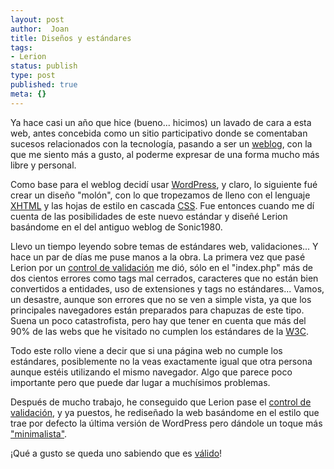 ```yaml
---
layout: post
author:  Joan
title: Diseños y estándares
tags:
- Lerion
status: publish
type: post
published: true
meta: {}
---
```

Ya hace casi un año que hice (bueno... hicimos) un lavado de cara a esta web, antes concebida como un sitio participativo donde se comentaban sucesos relacionados con la tecnología, pasando a ser un <a href="http://es.wikipedia.org/wiki/Weblog">weblog</a>, con la que me siento más a gusto, al poderme expresar de una forma mucho más libre y personal.

Como base para el weblog decidí usar <a href="http://wordpress.org/">WordPress</a>, y claro, lo siguiente fué crear un diseño "molón",  con lo que tropezamos de lleno con el lenguaje <a href="http://es.wikipedia.org/wiki/XHTML">XHTML</a> y las hojas de estilo en cascada <a href="http://es.wikipedia.org/wiki/CSS">CSS</a>. Fue entonces cuando me dí cuenta de las posibilidades de este nuevo estándar y diseñé Lerion basándome en el del antiguo weblog de Sonic1980.

Llevo un tiempo leyendo sobre temas de estándares web, validaciones... Y hace un par de días me puse manos a la obra.  La primera vez que pasé Lerion por un <a href="http://validator.w3.org/">control de validación</a> me dió, sólo en el "index.php" más de dos cientos errores como tags mal cerrados, caracteres que no están bien convertidos a entidades, uso de extensiones y tags no estándares... Vamos, un desastre, aunque son errores que no se ven a simple vista, ya que los principales navegadores están preparados para chapuzas de este tipo. Suena un poco catastrofista, pero hay que tener en cuenta que más del 90% de las webs que he visitado no cumplen los estándares de la <a href="http://es.wikipedia.org/wiki/W3C">W3C</a>.

Todo este rollo viene a decir que si una página web no cumple los estándares, posiblemente no la veas exactamente igual que otra persona aunque estéis utilizando el mismo navegador. Algo que parece poco importante pero que puede dar lugar a muchísimos problemas.

Después de mucho trabajo, he conseguido que Lerion pase el <a href="http://validator.w3.org/check?uri=referer">control de validación</a>, y ya puestos, he rediseñado la web basándome en el estilo que trae por defecto la última versión de WordPress pero dándole un toque más <a href="http://www.apple.com/macmini/">"minimalista"</a>. 

¡Qué a gusto se queda uno sabiendo que es <a href="http://validator.w3.org/check?uri=referer">válido</a>!

